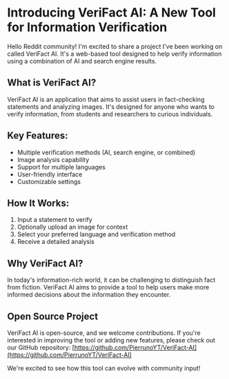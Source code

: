 # Introducing VeriFact AI: A New Tool for Information Verification

Hello Reddit community! I'm excited to share a project I've been working on called VeriFact AI. It's a web-based tool designed to help verify information using a combination of AI and search engine results.

## What is VeriFact AI?

VeriFact AI is an application that aims to assist users in fact-checking statements and analyzing images. It's designed for anyone who wants to verify information, from students and researchers to curious individuals.

## Key Features:

* Multiple verification methods (AI, search engine, or combined)
* Image analysis capability
* Support for multiple languages
* User-friendly interface
* Customizable settings

## How It Works:

1. Input a statement to verify
2. Optionally upload an image for context
3. Select your preferred language and verification method
4. Receive a detailed analysis

## Why VeriFact AI?

In today's information-rich world, it can be challenging to distinguish fact from fiction. VeriFact AI aims to provide a tool to help users make more informed decisions about the information they encounter.

## Open Source Project

VeriFact AI is open-source, and we welcome contributions. If you're interested in improving the tool or adding new features, please check out our GitHub repository: [https://github.com/PierrunoYT/VeriFact-AI](https://github.com/PierrunoYT/VeriFact-AI)

We're excited to see how this tool can evolve with community input!
